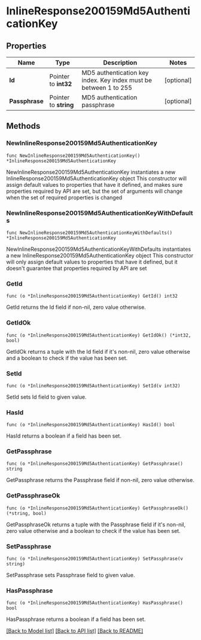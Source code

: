 # InlineResponse200159Md5AuthenticationKey

## Properties

Name | Type | Description | Notes
------------ | ------------- | ------------- | -------------
**Id** | Pointer to **int32** | MD5 authentication key index. Key index must be between 1 to 255 | [optional] 
**Passphrase** | Pointer to **string** | MD5 authentication passphrase | [optional] 

## Methods

### NewInlineResponse200159Md5AuthenticationKey

`func NewInlineResponse200159Md5AuthenticationKey() *InlineResponse200159Md5AuthenticationKey`

NewInlineResponse200159Md5AuthenticationKey instantiates a new InlineResponse200159Md5AuthenticationKey object
This constructor will assign default values to properties that have it defined,
and makes sure properties required by API are set, but the set of arguments
will change when the set of required properties is changed

### NewInlineResponse200159Md5AuthenticationKeyWithDefaults

`func NewInlineResponse200159Md5AuthenticationKeyWithDefaults() *InlineResponse200159Md5AuthenticationKey`

NewInlineResponse200159Md5AuthenticationKeyWithDefaults instantiates a new InlineResponse200159Md5AuthenticationKey object
This constructor will only assign default values to properties that have it defined,
but it doesn't guarantee that properties required by API are set

### GetId

`func (o *InlineResponse200159Md5AuthenticationKey) GetId() int32`

GetId returns the Id field if non-nil, zero value otherwise.

### GetIdOk

`func (o *InlineResponse200159Md5AuthenticationKey) GetIdOk() (*int32, bool)`

GetIdOk returns a tuple with the Id field if it's non-nil, zero value otherwise
and a boolean to check if the value has been set.

### SetId

`func (o *InlineResponse200159Md5AuthenticationKey) SetId(v int32)`

SetId sets Id field to given value.

### HasId

`func (o *InlineResponse200159Md5AuthenticationKey) HasId() bool`

HasId returns a boolean if a field has been set.

### GetPassphrase

`func (o *InlineResponse200159Md5AuthenticationKey) GetPassphrase() string`

GetPassphrase returns the Passphrase field if non-nil, zero value otherwise.

### GetPassphraseOk

`func (o *InlineResponse200159Md5AuthenticationKey) GetPassphraseOk() (*string, bool)`

GetPassphraseOk returns a tuple with the Passphrase field if it's non-nil, zero value otherwise
and a boolean to check if the value has been set.

### SetPassphrase

`func (o *InlineResponse200159Md5AuthenticationKey) SetPassphrase(v string)`

SetPassphrase sets Passphrase field to given value.

### HasPassphrase

`func (o *InlineResponse200159Md5AuthenticationKey) HasPassphrase() bool`

HasPassphrase returns a boolean if a field has been set.


[[Back to Model list]](../README.md#documentation-for-models) [[Back to API list]](../README.md#documentation-for-api-endpoints) [[Back to README]](../README.md)


